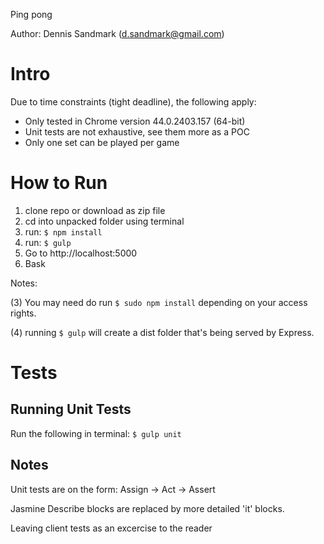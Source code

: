 Ping pong

Author: Dennis Sandmark (d.sandmark@gmail.com)

# Intro
Due to time constraints (tight deadline), the following apply:
* Only tested in Chrome version 44.0.2403.157 (64-bit)
* Unit tests are not exhaustive, see them more as a POC
* Only one set can be played per game

# How to Run
1. clone repo or download as zip file
2. cd into unpacked folder using terminal
3. run: `$ npm install`
4. run: `$ gulp`
5. Go to http://localhost:5000
6. Bask

Notes:

(3) You may need do run `$ sudo npm install` depending on your access rights.

(4) running `$ gulp` will create a dist folder that's being served by Express.

# Tests

## Running Unit Tests
Run the following in terminal: `$ gulp unit`

## Notes
Unit tests are on the form: Assign -> Act -> Assert

Jasmine Describe blocks are replaced by more detailed 'it' blocks.

Leaving client tests as an excercise to the reader
